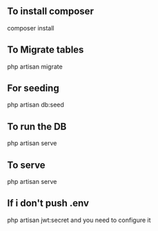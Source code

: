 ## To install composer

composer install

## To Migrate tables
  
php artisan migrate

## For seeding

php artisan db:seed

## To run the DB

php artisan serve

## To serve 

php artisan serve

## If i don't push .env

php artisan jwt:secret and you need to configure it
